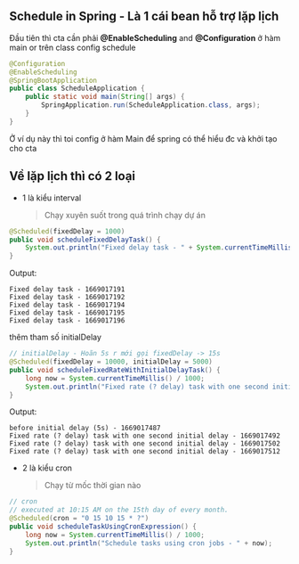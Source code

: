 ## Schedule in Spring - Là 1 cái bean hỗ trợ lặp lịch

Đầu tiên thì cta cần phải **@EnableScheduling** and **@Configuration** ở hàm main or trên class config schedule
```java
@Configuration
@EnableScheduling
@SpringBootApplication
public class ScheduleApplication { 
    public static void main(String[] args) {
        SpringApplication.run(ScheduleApplication.class, args);
    }
}
```
Ở ví dụ này thì toi config ở hàm Main để spring có thể hiểu đc và khởi tạo cho cta

## Về lặp lịch thì có 2 loại
- 1 là kiểu interval

  > Chạy xuyên suốt trong quá trình chạy dự án

```java
@Scheduled(fixedDelay = 1000)
public void scheduleFixedDelayTask() {
    System.out.println("Fixed delay task - " + System.currentTimeMillis() / 1000);  
}
```

Output:
```
Fixed delay task - 1669017191
Fixed delay task - 1669017192
Fixed delay task - 1669017194
Fixed delay task - 1669017195
Fixed delay task - 1669017196
```

thêm tham số initialDelay

```java
// initialDelay - Hoãn 5s r mới gọi fixedDelay -> 15s  
@Scheduled(fixedDelay = 10000, initialDelay = 5000)  
public void scheduleFixedRateWithInitialDelayTask() {
    long now = System.currentTimeMillis() / 1000;
    System.out.println("Fixed rate (? delay) task with one second initial delay - " + now);  
}
```

Output:
```
before initial delay (5s) - 1669017487
Fixed rate (? delay) task with one second initial delay - 1669017492
Fixed rate (? delay) task with one second initial delay - 1669017502
Fixed rate (? delay) task with one second initial delay - 1669017512
```

- 2 là kiểu cron

  > Chạy từ mốc thời gian nào

```java
// cron  
// executed at 10:15 AM on the 15th day of every month.  
@Scheduled(cron = "0 15 10 15 * ?")  
public void scheduleTaskUsingCronExpression() {
    long now = System.currentTimeMillis() / 1000;
    System.out.println("Schedule tasks using cron jobs - " + now);  
}
```